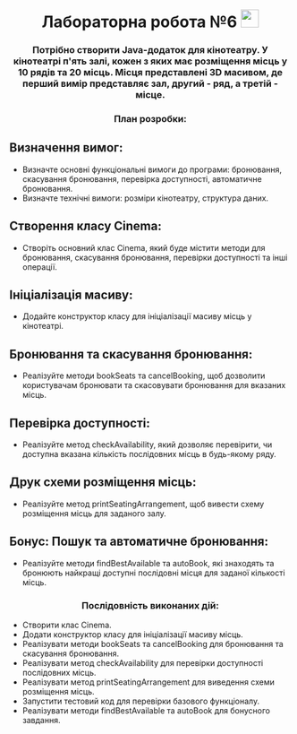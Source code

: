 <h1 align="center">Лабораторна робота №6</a> 
<img src="https://github.com/blackcater/blackcater/raw/main/images/Hi.gif" height="32"/></h1>
<h3 align="center">Потрібно створити Java-додаток для кінотеатру. У кінотеатрі п'ять залі, кожен з яких має розміщення місць у 10 рядів та 20 місць. Місця представлені 3D масивом, де перший вимір представляє зал, другий - ряд, а третій - місце.</h3>
<h3 align="center">План розробки:</h3>

## **Визначення вимог:** ##

- Визначте основні функціональні вимоги до програми: бронювання, скасування бронювання, перевірка доступності, автоматичне бронювання.
- Визначте технічні вимоги: розміри кінотеатру, структура даних.

## **Створення класу Cinema:** ##
- Створіть основний клас Cinema, який буде містити методи для бронювання, скасування бронювання, перевірки доступності та інші операції.

## **Ініціалізація масиву:** ##
- Додайте конструктор класу для ініціалізації масиву місць у кінотеатрі.

## **Бронювання та скасування бронювання:** ##
- Реалізуйте методи bookSeats та cancelBooking, щоб дозволити користувачам бронювати та скасовувати бронювання для вказаних місць.

## **Перевірка доступності:** ##
- Реалізуйте метод checkAvailability, який дозволяє перевірити, чи доступна вказана кількість послідовних місць в будь-якому ряду.

## **Друк схеми розміщення місць:** ##
- Реалізуйте метод printSeatingArrangement, щоб вивести схему розміщення місць для заданого залу.

## **Бонус: Пошук та автоматичне бронювання:** ##
- Реалізуйте методи findBestAvailable та autoBook, які знаходять та бронюють найкращі доступні послідовні місця для заданої кількості місць.

<h3 align="center">Послідовність виконаних дій:</h3>

- Створити клас Cinema.
- Додати конструктор класу для ініціалізації масиву місць.
- Реалізувати методи bookSeats та cancelBooking для бронювання та скасування бронювання.
- Реалізувати метод checkAvailability для перевірки доступності послідовних місць.
- Реалізувати метод printSeatingArrangement для виведення схеми розміщення місць.
- Запустити тестовий код для перевірки базового функціоналу.
- Реалізувати методи findBestAvailable та autoBook для бонусного завдання.

